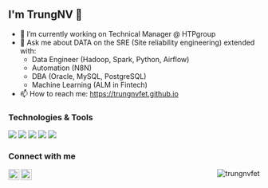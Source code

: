 ## I'm TrungNV 👋

- 🔭 I’m currently working on Technical Manager @ HTPgroup
- 💬 Ask me about DATA on the SRE (Site reliability engineering) extended with:
	- Data Engineer (Hadoop, Spark, Python, Airflow)
	- Automation (N8N)
	- DBA (Oracle, MySQL, PostgreSQL)
	- Machine Learning (ALM in Fintech)
- 📫 How to reach me: https://trungnvfet.github.io

### Technologies & Tools
![](https://img.shields.io/badge/OS-Linux-informational?style=flat&logo=linux&logoColor=white)
![](https://img.shields.io/badge/Code-Python-informational?style=flat&logo=python&logoColor=white)
![](https://img.shields.io/badge/Code-Golang-informational?style=flat&logo=go&logoColor=white)
![](https://img.shields.io/badge/Tools-Docker-informational?style=flat&logo=docker&logoColor=white)
![](https://img.shields.io/badge/Tools-Kubernetes-informational?style=flat&logo=kubernetes&logoColor=white)

### Connect with me

[<img align="left" alt="xxxxx | Twitter" width="22px" src="https://cdn.jsdelivr.net/npm/simple-icons@v3/icons/twitter.svg" />][twitter]
[<img align="left" alt="xxxxxx | LinkedIn" width="22px" src="https://cdn.jsdelivr.net/npm/simple-icons@v3/icons/linkedin.svg" />][linkedin]

[twitter]: https://x.com/trungnvfet
[linkedin]: https://linkedin.com/in/trungnvfet

<p align="right"> <img src="https://komarev.com/ghpvc/?username=trungnvfet&label=Profile%20views&color=0e75b6&style=flat" alt="trungnvfet" /> </p>
